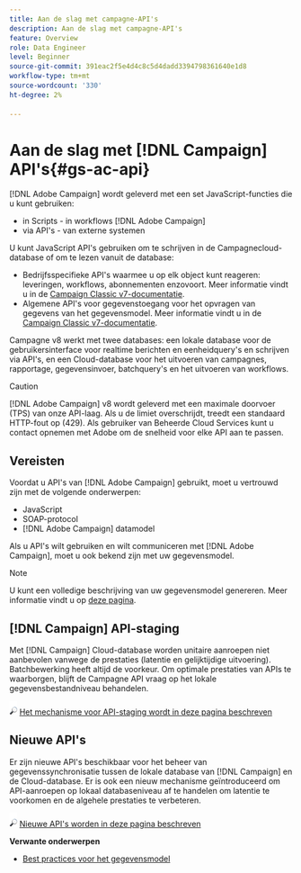 ```yaml
---
title: Aan de slag met campagne-API's
description: Aan de slag met campagne-API's
feature: Overview
role: Data Engineer
level: Beginner
source-git-commit: 391eac2f5e4d4c8c5d4dadd3394798361640e1d8
workflow-type: tm+mt
source-wordcount: '330'
ht-degree: 2%

---
```


# Aan de slag met [!DNL Campaign] API&#39;s{#gs-ac-api}

[!DNL Adobe Campaign] wordt geleverd met een set JavaScript-functies die u kunt gebruiken:

* in Scripts - in workflows [!DNL Adobe Campaign]
* via API&#39;s - van externe systemen

U kunt JavaScript API&#39;s gebruiken om te schrijven in de Campagnecloud-database of om te lezen vanuit de database:

* Bedrijfsspecifieke API&#39;s waarmee u op elk object kunt reageren: leveringen, workflows, abonnementen enzovoort. Meer informatie vindt u in de [Campaign Classic v7-documentatie](https://experienceleague.adobe.com/docs/campaign-classic/using/configuring-campaign-classic/api/business-oriented-apis.html).
* Algemene API&#39;s voor gegevenstoegang voor het opvragen van gegevens van het gegevensmodel. Meer informatie vindt u in de [Campaign Classic v7-documentatie](https://experienceleague.adobe.com/docs/campaign-classic/using/configuring-campaign-classic/api/data-oriented-apis.html).

Campagne v8 werkt met twee databases: een lokale database voor de gebruikersinterface voor realtime berichten en eenheidquery&#39;s en schrijven via API&#39;s, en een Cloud-database voor het uitvoeren van campagnes, rapportage, gegevensinvoer, batchquery&#39;s en het uitvoeren van workflows.

>[!CAUTION]
>
>[!DNL Adobe Campaign] v8 wordt geleverd met een maximale doorvoer (TPS) van onze API-laag. Als u de limiet overschrijdt, treedt een standaard HTTP-fout op (429). Als gebruiker van Beheerde Cloud Services kunt u contact opnemen met Adobe om de snelheid voor elke API aan te passen.

## Vereisten

Voordat u API&#39;s van [!DNL Adobe Campaign] gebruikt, moet u vertrouwd zijn met de volgende onderwerpen:

* JavaScript
* SOAP-protocol
* [!DNL Adobe Campaign] datamodel

Als u API&#39;s wilt gebruiken en wilt communiceren met [!DNL Adobe Campaign], moet u ook bekend zijn met uw gegevensmodel.

>[!NOTE]
>U kunt een volledige beschrijving van uw gegevensmodel genereren. Meer informatie vindt u op [deze pagina](datamodel.md).

## [!DNL Campaign] API-staging

Met [!DNL Campaign] Cloud-database worden unitaire aanroepen niet aanbevolen vanwege de prestaties (latentie en gelijktijdige uitvoering). Batchbewerking heeft altijd de voorkeur. Om optimale prestaties van APIs te waarborgen, blijft de Campagne API vraag op het lokale gegevensbestandniveau behandelen.

![](../assets/do-not-localize/glass.png) [Het mechanisme voor API-staging wordt in deze pagina beschreven](staging.md)

## Nieuwe API&#39;s

Er zijn nieuwe API&#39;s beschikbaar voor het beheer van gegevenssynchronisatie tussen de lokale database van [!DNL Campaign] en de Cloud-database. Er is ook een nieuw mechanisme geïntroduceerd om API-aanroepen op lokaal databaseniveau af te handelen om latentie te voorkomen en de algehele prestaties te verbeteren.

![](../assets/do-not-localize/glass.png) [Nieuwe API&#39;s worden in deze pagina beschreven](new-apis.md)

**Verwante onderwerpen**

* [Best practices voor het gegevensmodel](datamodel-best-practices.md)
